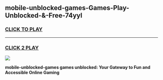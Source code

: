 
## mobile-unblocked-games-Games-Play-Unblocked-&-Free-74yyl
<h3>
<a href="https://premium76.site?title=mobile-unblocked-games&ref=24A">CLICK TO PLAY</a></h3>
<hr>

<h3>
<a href="https://premium76.site?title=mobile-unblocked-games&ref=24A">CLICK 2 PLAY</a>
  
</h3>

<a href="https://premium76.site?title=mobile-unblocked-games&ref=24A"><img src="https://clearcache.store/games.png"></a>


**mobile-unblocked-games games unblocked: Your Gateway to Fun and Accessible Online Gaming**
